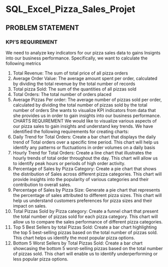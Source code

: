 # SQL_Excel_Pizza_Sales_Projet

## PROBLEM STATEMENT
### KPI’S REQUIREMENT
We need to analyze key indicators for our pizza sales data to gains Insignts into our business performance. Specifically, we want to calculate the following metrics
1. Total Revenue: The sum of total price of all pizza orders
2.	Average Order Value: The average amount spent per order, calculated by dividing the total revenue by the total number of records
3.	Total pizza Sold: The sum of the quantities of all pizzas sold
4.	Total Orders: The total number of orders placed
5.	Average Pizzas Per order: The average number of pizzas sold per order, calculated by dividing the total number of pizzas sold by the total number of orders
She wants to visualize KPI indicators from data that she provides us in order to gain insights into our business performance.
CHARTS REQUIREMENT
We would like to visualize various aspects of our pizza sales to gain insights and understand key trends. We have identified the following requirements for creating charts:
1.	Daily Trend for Total Orders:
Create a bar chart that displays the daily trend of Total orders over a specific time period. This chart will help us identify any patterns or fluctuations in order volumes on a daily basis
2.	Hourly Trend for Total Orders:
Create a line chart that illustrates the hourly trends of total order throughout the day. This chart will allow us to identify peak hours or periods of high order activity.
3.	Percentage of Sales by Pizza Category:
Create a pie chart that shows the distribution of Sales across different pizza categories. This chart will provide insights into the popularity of various categories and their contribution to overall sales.
4.	Percentage of Sales by Pizza Size:
Generate a pie chart that represents the percentage of sales attributed to different pizza sizes. This chart will help us understand customers preferences for pizza sizes and their impact on sales.
5.	Total Pizzas Sold by Pizza category:
Create a funnel chart that present the total number of pizzas sold for each pizza category. This chart will allow us to compare the sales performance of different pizza categories.
6.	Top 5 Best Sellers by total Pizzas Sold:
Create a bar chart highlighting the top 5 best-selling pizzas based on the total number of pizzas sold. This chart helps us identify the most popular pizza options.
7.	Bottom 5 Worst Sellers by Total Pizzas Sold:
Create a bar chart showcasing the bottom 5 worst-selling pizzas based on the total number of pizzas sold. This chart will enable us to identify underperforming or less popular pizza options.
